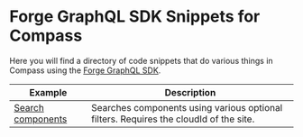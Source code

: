 # Forge GraphQL SDK Snippets for Compass

Here you will find a directory of code snippets that do various things in Compass using the [Forge GraphQL SDK](https://www.npmjs.com/package/@atlassian/forge-graphql).

| Example                                                                        | Description                                                                                                                                                                                                                     |
| ------------------------------------------------------------------------------ | ------------------------------------------------------------------------------------------------------------------------------------------------------------------------------------------------------------------------------- |
| [Search components](search-components/README.md) | Searches components using various optional filters. Requires the cloudId of the site. |
